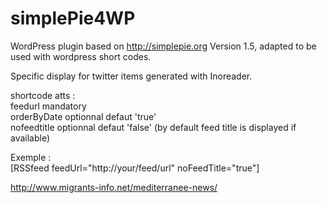 # simplePie4WP

WordPress plugin based on http://simplepie.org Version 1.5, adapted to be used with wordpress short codes.

Specific display for twitter items generated with Inoreader.

shortcode atts :  
	feedurl mandatory  
	orderByDate optionnal defaut 'true'  
	nofeedtitle optionnal defaut 'false' (by default feed title is displayed if available)  
  
 Exemple :  
 [RSSfeed feedUrl="http://your/feed/url" noFeedTitle="true"] 
 
 http://www.migrants-info.net/mediterranee-news/
 
